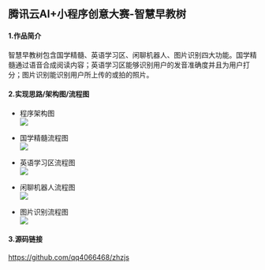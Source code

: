 ## 腾讯云AI+小程序创意大赛-智慧早教树

#### 1.作品简介

智慧早教树包含国学精髓、英语学习区、闲聊机器人、图片识别四大功能。国学精髓通过语音合成阅读内容；英语学习区能够识别用户的发音准确度并且为用户打分；图片识别能识别用户所上传的或拍的照片。

#### 2.实现思路/架构图/流程图

* 程序架构图<br>
![](https://7465-test-ucnvu-1300622243.tcb.qcloud.la/app/%E6%9E%B6%E6%9E%84%E5%9B%BE%E6%B5%81%E7%A8%8B%E5%9B%BE/jg.jpg?sign=2efc326f94ffe3bd459d5c0235d91800&t=1575478144) 

* 国学精髓流程图<br>
![](https://7465-test-ucnvu-1300622243.tcb.qcloud.la/app/%E6%9E%B6%E6%9E%84%E5%9B%BE%E6%B5%81%E7%A8%8B%E5%9B%BE/gx.jpg?sign=1dd37c8f3dc87d77651ef286b26ab321&t=1575478187) 

* 英语学习区流程图<br>
![](https://7465-test-ucnvu-1300622243.tcb.qcloud.la/app/%E6%9E%B6%E6%9E%84%E5%9B%BE%E6%B5%81%E7%A8%8B%E5%9B%BE/yy.jpg?sign=d0aad4c970b61df7a192f913417a201b&t=1575478197)

* 闲聊机器人流程图<br>
![](https://7465-test-ucnvu-1300622243.tcb.qcloud.la/app/%E6%9E%B6%E6%9E%84%E5%9B%BE%E6%B5%81%E7%A8%8B%E5%9B%BE/xl.jpg?sign=fa32770fc02c62d7e1a69ad4a393f24f&t=1575478207)

* 图片识别流程图<br>
![](https://7465-test-ucnvu-1300622243.tcb.qcloud.la/app/%E6%9E%B6%E6%9E%84%E5%9B%BE%E6%B5%81%E7%A8%8B%E5%9B%BE/tp.jpg?sign=54cc05f51d8b285c3d64688fd98004b4&t=1575478218)


#### 3.源码链接

https://github.com/qq4066468/zhzjs